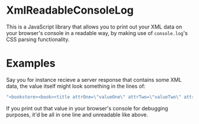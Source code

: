 # XmlReadableConsoleLog #

This is a JavaScript library that allows you to print out your XML data on your browser's console in a readable way, by making use of `console.log`'s CSS parsing functionality. 

# Examples #

Say you for instance recieve a server response that contains some XML data, the value itself might look something in the lines of: 

```javascript
"<bookstore><book><title attrOne=\"valueOne\" attrTwo=\"valueTwo\" attrThree=\"valueThree\">Lorem ipsum dolor sit amet.</title><author>Aenean malesuada</author><year attrThree=\"test\" >1980</year></book><book><author>In quis</author><year attrThree=\"test\" dashed-attr=\"test\">1999</year></book></bookstore>"
```

If you print out that value in your browser's console for debugging purposes, it'd be all in one line and unreadable like above. 